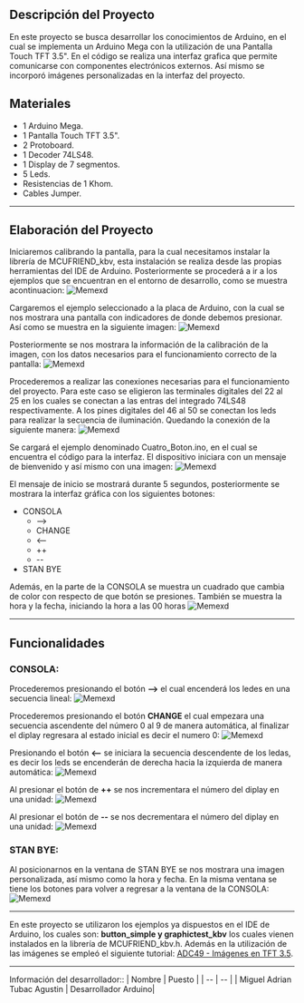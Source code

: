 ## Descripción del Proyecto
En este proyecto se busca desarrollar los conocimientos de Arduino, en el cual se implementa un Arduino Mega con la utilización de una Pantalla Touch TFT 3.5". En el código se realiza una interfaz grafica que permite comunicarse con componentes electrónicos externos. Así mismo se incorporó imágenes personalizadas en la interfaz del proyecto.

## Materiales 
* 1 Arduino Mega.
* 1 Pantalla Touch TFT 3.5".
* 2 Protoboard.
* 1 Decoder 74LS48.
* 1 Display de 7 segmentos.
* 5 Leds.
* Resistencias de 1 Khom.
* Cables Jumper.

---
## Elaboración del Proyecto 
Iniciaremos calibrando la pantalla, para la cual necesitamos instalar la librería de MCUFRIEND_kbv, esta instalación se realiza desde las propias herramientas del IDE de Arduino. Posteriormente se procederá a ir a los ejemplos que se encuentran en el entorno de desarrollo, como se muestra acontinuacion:
![Memexd](https://i.ibb.co/hR7000b/image.png)


Cargaremos el ejemplo seleccionado a la placa de Arduino, con la cual se nos mostrara una pantalla con indicadores de donde debemos presionar. Así como se muestra en la siguiente imagen:
![Memexd](https://i.ibb.co/C0mVhXG/20240529-105851-1.jpg)

Posteriormente se nos mostrara la información de la calibración de la imagen, con los datos necesarios para el funcionamiento correcto de la pantalla:
![Memexd](https://i.ibb.co/fNZ0HH6/image.png)


Procederemos a realizar las conexiones necesarias para el funcionamiento del proyecto. Para este caso se eligieron las terminales digitales del 22 al 25 en los cuales se conectan a las entras del integrado 74LS48 respectivamente. A los pines digitales del 46 al 50 se conectan los leds para realizar la secuencia de iluminación. Quedando la conexión de la siguiente manera:
![Memexd](https://i.ibb.co/tXvMDBf/20240529-105155-1.jpg)


Se cargará el ejemplo denominado Cuatro_Boton.ino, en el cual se encuentra el código para la interfaz. El dispositivo iniciara con un mensaje de bienvenido y así mismo con una imagen:
![Memexd](https://i.ibb.co/mzXjckV/20240529-094801-1.jpghttps://i.ibb.co/qpstt90/20240529-094634-1.jpg)

El mensaje de inicio se mostrará durante 5 segundos, posteriormente se mostrara la interfaz gráfica con los siguientes botones:
* CONSOLA
    * -->
    * CHANGE
    * <--
    * ++
    * --
* STAN BYE

Además, en la parte de la CONSOLA se muestra un cuadrado que cambia de color con respecto de que botón se presiones. También se muestra la hora y la fecha, iniciando la hora a las 00 horas
![Memexd](https://i.ibb.co/Vq8xd5x/20240529-094640-1.jpg)

---
## Funcionalidades 
### CONSOLA:

Procederemos presionando el botón **-->** el cual encenderá los ledes en una secuencia lineal: 
![Memexd](https://i.ibb.co/bWnYt6h/20240529-094652-1.jpg)

Procederemos presionando el botón **CHANGE** el cual empezara una secuencia ascendente del número 0 al 9 de manera automática, al finalizar el diplay regresara al estado inicial es decir el numero 0:
![Memexd](https://i.ibb.co/d03HxCp/20240529-094703-1.jpg)

Presionando el botón **<--** se iniciara la secuencia descendente de los ledas, es decir los leds se encenderán de derecha hacia la izquierda de manera automática: 
![Memexd](https://i.ibb.co/9H9t7k2/20240529-094717-1.jpg)

Al presionar el botón de **++** se nos incrementara el número del diplay en una unidad: 
![Memexd](https://i.ibb.co/HPBDzRN/20240529-094730-1.jpg)

Al presionar el botón de **--** se nos decrementara el número del diplay en una unidad: 
![Memexd](https://i.ibb.co/TcKzdk6/20240529-094748-1.jpg)

### STAN BYE:

Al posicionarnos en la ventana de STAN BYE se nos mostrara una imagen personalizada, así mismo como la hora y fecha. En la misma ventana se tiene los botones para volver a regresar a la ventana de la CONSOLA: 
![Memexd](https://i.ibb.co/mzXjckV/20240529-094801-1.jpg)

---
En este proyecto se utilizaron los ejemplos ya dispuestos en el IDE de Arduino, los cuales son: **button_simple y graphictest_kbv** los cuales vienen instalados en la librería de MCUFRIEND_kbv.h. Además en la utilización de las imágenes se empleó el siguiente tutorial:  [ADC49 - Imágenes en TFT 3.5](https://www.youtube.com/watch?v=XTnLl6UMd6U&list=WL&index=1&t=1100s). 

---

Información del desarrollador::
| Nombre             | Puesto | 
| --                     | -- |
| Miguel Adrian Tubac Agustin     | Desarrollador Arduino|